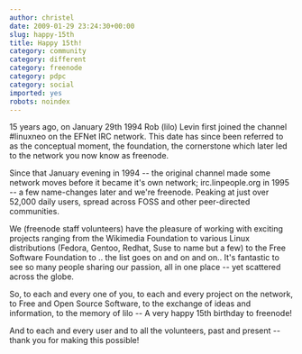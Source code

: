 ```yaml
---
author: christel
date: 2009-01-29 23:24:30+00:00
slug: happy-15th
title: Happy 15th!
category: community
category: different
category: freenode
category: pdpc
category: social
imported: yes
robots: noindex
---
```

15 years ago, on January 29th 1994 Rob (lilo) Levin first joined the channel #linuxneo on the EFNet IRC network. This date has since been referred to as the conceptual moment, the foundation, the cornerstone which later led to the network you now know as freenode.

Since that January evening in 1994 -- the original channel made some network moves before it became it's own network; irc.linpeople.org in 1995 -- a few name-changes later and we're freenode. Peaking at just over 52,000 daily users, spread across FOSS and other peer-directed communities.

We (freenode staff volunteers) have the pleasure of working with exciting projects ranging from the Wikimedia Foundation to various Linux distributions (Fedora, Gentoo, Redhat, Suse to name but a few) to the Free Software Foundation to .. the list goes on and on and on.. It's fantastic to see so many people sharing our passion, all in one place -- yet scattered across the globe.

So, to each and every one of you, to each and every project on the network, to Free and Open Source Software, to the exchange of ideas and information, to the memory of lilo -- A very happy 15th birthday to freenode!

And to each and every user and to all the volunteers, past and present -- thank you for making this possible!
